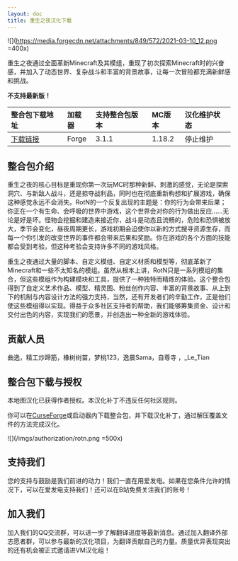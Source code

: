 ```yaml
---
layout: doc
title: 重生之夜汉化下载
---
```


![](https://media.forgecdn.net/attachments/849/572/2021-03-10_12.png =400x)

重生之夜通过全面革新Minecraft及其模组，重现了初次探索Minecraft时的兴奋感，并加入了动态世界、复杂战斗和丰富的背景故事，让每一次冒险都充满新鲜感和挑战。

<DownloadLinks :methods="[
  { id: 'lanzou', text: '下载汉化', icon: '/imgs/svg/lanzou.svg', link: 'https://vmhanhuazu.lanzouv.com/Rotn-cn-4' },
  { id: 'bilibili', text: '专栏介绍', icon: '/imgs/svg/bilibili.svg', link: 'https://www.bilibili.com/read/cv18948397' },
  { id: 'bilibili', text: '宣传片', icon: '/imgs/svg/bilibili.svg', link: 'https://www.bilibili.com/video/BV1jP4y1o7jy' },
  { id: 'lazy', text: '懒汉下载', icon: '/imgs/logo/logo_64.png', link: 'https://vmhanhuazu.lanzouv.com/Rotn-cn-4' }
]" />

**不支持最新版！**

| 整合包下载地址                                                                 | 加载器 | 支持整合包版本 | MC版本 | 汉化维护状态 |
| :----------------------------------------------------------------------------- | :----- | :------------- | :----- | :----------- |
| [下载链接](https://www.curseforge.com/minecraft/modpacks/rebirth-of-the-night) | Forge  | 3.1.1          | 1.18.2 | 停止维护     |

## 整合包介绍

重生之夜的核心目标是重现你第一次玩MC时那种新鲜、刺激的感觉，无论是探索洞穴、与新敌人战斗，还是掠夺战利品，同时也在彻底重新构想和扩展游戏，确保这种感觉永远不会消失。RotN的一个反复出现的主题是：你的行为会带来后果；你正在一个有生命、会呼吸的世界中游戏，这个世界会对你的行为做出反应……无论是好是坏。怪物会挖掘和建造来接近你，战斗是动态且流畅的，危险和恐惧被放大，季节会变化，昼夜周期更长，游戏初期会迫使你以新的方式搜寻资源生存，而每一个你引发的改变世界的事件都会带来后果和奖励。你在游戏的各个方面的技能都会受到考验，但这种考验会支持许多不同的游戏风格。

重生之夜通过大量的脚本、自定义模组、自定义材质和模型等，彻底革新了Minecraft和一些不太知名的模组。虽然从根本上讲，RotN只是一系列模组的集合，但这些模组作为构建模块和工具，提供了一种独特而精炼的体验。这个整合包得到了自定义艺术作品、模型、精灵图、粉丝创作内容、丰富的背景故事、从上到下的机制与内容设计方法的强力支持，当然，还有开发者们的辛勤工作，正是他们使这些模组得以实现。得益于众多社区支持者的帮助，我们能够筹集资金、设计和交付出色的内容，实现我们的愿景，并创造出一种全新的游戏体验。

## 贡献人员

曲逸，精工炒蹄筋，橡树树苗，梦桃123，逸晨Sama，自尊寺 ，\_Le_Tian

## 整合包下载与授权

本地图汉化已获得作者授权。本汉化补丁不违反任何社区规则。

你可以在[CurseForge](https://www.curseforge.com/minecraft/modpacks/rebirth-of-the-night)或启动器内下载整合包，并下载汉化补丁，通过解压覆盖文件的方法完成汉化。

![](/imgs/authorization/rotn.png =500x)

## 支持我们

您的支持与鼓励是我们前进的动力！我们一直在用爱发电。如果在您条件允许的情况下，可以在爱发电支持我们！还可以在B站免费关注我们的账号！

## 加入我们

加入我们的QQ交流群，可以进一步了解翻译进度等最新消息。通过加入翻译外部志愿者群，可以参与最新的汉化项目，为翻译贡献自己的力量。质量优异表现突出的还有机会被正式邀请进VM汉化组！
